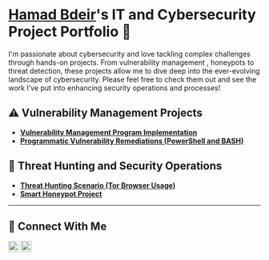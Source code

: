 # <a href="https://www.linkedin.com/in/hamad-bdeir-431423303/">Hamad Bdeir</a>'s IT and Cybersecurity Project Portfolio 🔐

I'm passionate about cybersecurity and love tackling complex challenges through hands-on projects. From vulnerability management , honeypots to threat detection, these projects allow me to dive deep into the ever-evolving landscape of cybersecurity. Please feel free to check them out and see the work I’ve put into enhancing security operations and processes!


## ⚠️ Vulnerability Management Projects

- **[Vulnerability Management Program Implementation](https://github.com/HamadAB7/Vulnerability_Management_Program)**
- **[Programmatic Vulnerability Remediations (PowerShell and BASH)](https://github.com/joshcybertest/programmatic-vulnerability-remediations)**

## 🚨 Threat Hunting and Security Operations

- **[Threat Hunting Scenario (Tor Browser Usage)](https://github.com/HamadAB7/Threat-Hunting-Scenario-Tor)**
- **[Smart Honeypot Project](https://github.com/HamadAB7/Smart_Honeypot)**
<hr/>

## 🤳 Connect With Me

[<img align="left" alt="___________ | Twitter" width="22px" src="https://github.com/user-attachments/assets/2e940e5e-6156-446c-a69b-9763d70332ca" />][twitter]
[<img align="left" alt="___________ | LinkedIn" width="22px" src="https://cdn.jsdelivr.net/npm/simple-icons@v3/icons/linkedin.svg" />][linkedin]

[twitter]: https://x.com/HamadCSH
[linkedin]: https://linkedin.com/in/hamad-bdeir

<!--
<img width="35" alt="image" src="https://github.com/user-attachments/assets/2f41c7cd-5ea8-4475-b451-a37161b6c3fb"> 
<img width="35" alt="image" src="https://github.com/user-attachments/assets/77649969-9910-4994-8b96-74a116cfb2a8">
-->
